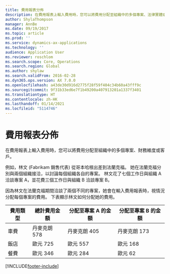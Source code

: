 ```yaml
---
title: 費用報表分佈
description: 在費用報表上輸入費用時，您可以將費用分配至組織中的多個專案、法律實體或客戶。
author: ShylaThompson
manager: AnnBe
ms.date: 09/19/2017
ms.topic: article
ms.prod: ''
ms.service: dynamics-ax-applications
ms.technology: ''
audience: Application User
ms.reviewer: roschlom
ms.search.scope: Core, Operations
ms.search.region: Global
ms.author: shylaw
ms.search.validFrom: 2016-02-28
ms.dyn365.ops.version: AX 7.0.0
ms.openlocfilehash: a43de30d916d2775f28f59f404c34b60a43fff9c
ms.sourcegitcommit: 9f31b33ed6e7f1b49200a407913201a1337f3401
ms.translationtype: HT
ms.contentlocale: zh-HK
ms.lasthandoff: 01/14/2021
ms.locfileid: "5114746"
---
```

# <a name="expense-report-distributions"></a>費用報表分佈

在費用報表上輸入費用時，您可以將費用分配至組織中的多個專案、財務維度或客戶。

例如，林文 (Fabrikam 銷售代表) 從哥本哈根出差到法蘭克福。 她在法蘭克福分別與兩個組織接洽，以討論每個組織各自的專案。 林文花了七個工作日與組織 A 洽談專案 A，並花費三個工作日與組織 B 洽談專案 B。

因為林文在法蘭克福期間洽談了兩個不同的專案，她會在輸入費用報表時，視情況分配每個專案的費用。 下表顯示林文如何分配她的費用。


| 費用類型 | 總計費用金額|分配至專案 A 的金額| 分配至專案 B 的金額 |
|--------------|---------------------|-------------------------------|---------------------------------|
|車費   |丹麥克朗 578              |丹麥克朗 405                        |丹麥克朗 173                          |
|飯店         |歐元 725              |歐元 557                        |歐元 168                          |
|餐費         |歐元 346              |歐元 284                        |歐元 62                           |



[!INCLUDE[footer-include](../includes/footer-banner.md)]